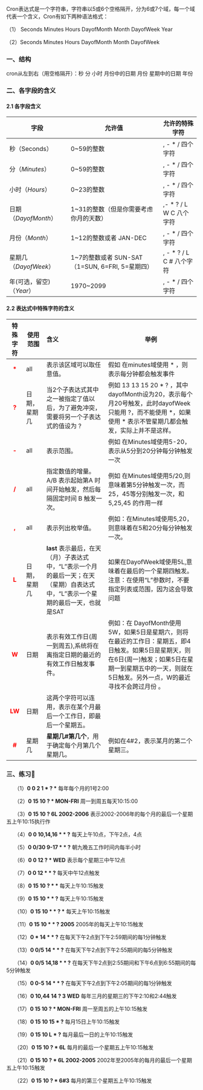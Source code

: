 Cron表达式是一个字符串，字符串以5或6个空格隔开，分为6或7个域，每一个域代表一个含义，Cron有如下两种语法格式：

（1） Seconds Minutes Hours DayofMonth Month DayofWeek Year

（2）Seconds Minutes Hours DayofMonth Month DayofWeek

### 一、结构

cron从左到右（用空格隔开）：秒 分 小时 月份中的日期 月份 星期中的日期 年份

### 二、各字段的含义

#### 2.1 各字段含义

| 字段                     | 允许值                                           | 允许的特殊字符               |
| ------------------------ | ------------------------------------------------ | ---------------------------- |
| 秒（Seconds）            | 0~59的整数                                       | , - * /    四个字符          |
| 分（*Minutes*）          | 0~59的整数                                       | , - * /    四个字符          |
| 小时（*Hours*）          | 0~23的整数                                       | , - * /    四个字符          |
| 日期（*DayofMonth*）     | 1~31的整数（但是你需要考虑你月的天数）           | ,- * ? / L W C     八个字符  |
| 月份（*Month*）          | 1~12的整数或者 JAN-DEC                           | , - * /    四个字符          |
| 星期几（*DayofWeek*）    | 1~7的整数或者 SUN-SAT （1=SUN, 6=FRI, 5=星期四） | , - * ? / L C #     八个字符 |
| 年(可选，留空)（*Year*） | 1970~2099                                        | , - * /    四个字符          |

#### 2.2 表达式中特殊字符的含义

|            特殊字符             | 使用范围      | 含义                                                         | 举例                                                         |
| :-----------------------------: | ------------- | :----------------------------------------------------------- | ------------------------------------------------------------ |
| **<font color = red>*</font>**  | all           | 表示该区域可以取任意值。                                     | 假如 在minutes域使用 * ，则表示每分钟都会触发事件            |
| **<font color = red>? </font>** | 日期， 星期几 | 当2个子表达式其中之一被指定了值以后，为了避免冲突，需要将另一个子表达式的值设为 ? | 例如 13 13 15 20 * ? ，其中dayofMonth设为20，表示每个月20号触发，此时dayofWeek只能用 ?，而不能使用 *，如果使用 * 表示不管星期几都会触发，实际上并不是这样。 |
| **<font color = red>- </font>** | all           | 表示范围。                                                   | 例如 在Minutes域使用5-20，表示从5分到20分钟每分钟触发一次    |
| **<font color = red>/ </font>** | all           | 指定数值的增量。 A/B 表示起始第A 时间开始触发，然后每隔固定时间 B 触发一次。 | 例如 在Minutes域使用5/20,则意味着第5分钟触发一次，而25，45等分别触发一次，和 5,25,45 的作用一样 |
| **<font color = red>, </font>** | all           | 表示列出枚举值。                                             | 例如：在Minutes域使用5,20，则意味着在5和20分每分钟触发一次。 |
| **<font color = red>L </font>** | 日期，星期几  | **last** 表示最后，在天（月）子表达式中，“L”表示一个月的最后一天；在天（星期）自表达式中，“L”表示一个星期的最后一天，也就是SAT | 如果在DayofWeek域使用5L,意味着在最后的一个星期四触发。<br />注意：在使用“L”参数时，不要指定列表或范围，因为这会导致问题 |
| **<font color = red>W</font>**  | 日期          | 表示有效工作日(周一到周五),系统将在离指定日期的最近的有效工作日触发事件。 | 例如：在 DayofMonth使用5W，如果5日是星期六，则将在最近的工作日：星期五，即4日触发。如果5日是星期天，则在6日(周一)触发；如果5日在星期一到星期五中的一天，则就在5日触发。另外一点，W的最近寻找不会跨过月份 。 |
| **<font color = red>LW</font>** | 日期          | 这两个字符可以连用，表示在某个月最后一个工作日，即最后一个星期五。 |                                                              |
| **<font color = red>#</font>**  | 星期几        | **星期几#第几个**，用于确定每个月第几个星期几。              | 例如在4#2，表示某月的第二个星期三。                          |

### 三、练习🌰

　　（1）**0 0 2 1 \* ? \***   每年每个月的1号2:00

　　（2）**0 15 10 ? \* MON-FRI**  周一到周五每天10:15:00

　　（3）**0 15 10 ? 6L 2002-2006**   表示2002-2006年的每个月的最后一个星期五上午10:15执行作

　　（4）**0 0 10,14,16 \* \* ?**   每天上午10点，下午2点，4点 

　　（5）**0 0/30 9-17 \* \* ?**   朝九晚五工作时间内每半小时 

　　（6）**0 0 12 ? \* WED**    表示每个星期三中午12点 

　　（7）**0 0 12 \* \* ?**   每天中午12点触发 

　　（8）**0 15 10 ? \* \***    每天上午10:15触发 

　　（9）**0 15 10 \* \* ?**     每天上午10:15触发 

　　（10）**0 15 10 \* \* ? \***    每天上午10:15触发 

　　（11）**0 15 10 \* \* ? 2005**    2005年的每天上午10:15触发 

　　（12）**0 \* 14 \* \* ?**     在每天下午2点到下午2:59期间的每1分钟触发 

　　（13）**0 0/5 14 \* \* ?**    在每天下午2点到下午2:55期间的每5分钟触发 

　　（14）**0 0/5 14,18 \* \* ?**     在每天下午2点到2:55期间和下午6点到6:55期间的每5分钟触发 

　　（15）**0 0-5 14 \* \* ?**    在每天下午2点到下午2:05期间的每1分钟触发 

　　（16）**0 10,44 14 ? 3 WED**    每年三月的星期三的下午2:10和2:44触发 

　　（17）**0 15 10 ? \* MON-FRI**    周一至周五的上午10:15触发 

　　（18）**0 15 10 15 \* ?**    每月15日上午10:15触发 

　　（19）**0 15 10 L \* ?**    每月最后一日的上午10:15触发 

　　（20）**0 15 10 ? \* 6L**    每月的最后一个星期五上午10:15触发 

　　（21）**0 15 10 ? \* 6L 2002-2005**   2002年至2005年的每月的最后一个星期五上午10:15触发 

　　（22）**0 15 10 ? \* 6#3**   每月的第三个星期五上午10:15触发